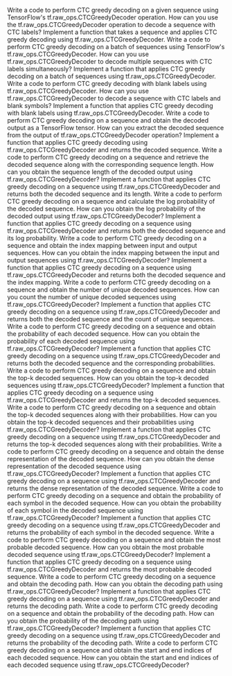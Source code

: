 Write a code to perform CTC greedy decoding on a given sequence using TensorFlow's tf.raw_ops.CTCGreedyDecoder operation.
How can you use the tf.raw_ops.CTCGreedyDecoder operation to decode a sequence with CTC labels?
Implement a function that takes a sequence and applies CTC greedy decoding using tf.raw_ops.CTCGreedyDecoder.
Write a code to perform CTC greedy decoding on a batch of sequences using TensorFlow's tf.raw_ops.CTCGreedyDecoder.
How can you use tf.raw_ops.CTCGreedyDecoder to decode multiple sequences with CTC labels simultaneously?
Implement a function that applies CTC greedy decoding on a batch of sequences using tf.raw_ops.CTCGreedyDecoder.
Write a code to perform CTC greedy decoding with blank labels using tf.raw_ops.CTCGreedyDecoder.
How can you use tf.raw_ops.CTCGreedyDecoder to decode a sequence with CTC labels and blank symbols?
Implement a function that applies CTC greedy decoding with blank labels using tf.raw_ops.CTCGreedyDecoder.
Write a code to perform CTC greedy decoding on a sequence and obtain the decoded output as a TensorFlow tensor.
How can you extract the decoded sequence from the output of tf.raw_ops.CTCGreedyDecoder operation?
Implement a function that applies CTC greedy decoding using tf.raw_ops.CTCGreedyDecoder and returns the decoded sequence.
Write a code to perform CTC greedy decoding on a sequence and retrieve the decoded sequence along with the corresponding sequence length.
How can you obtain the sequence length of the decoded output using tf.raw_ops.CTCGreedyDecoder?
Implement a function that applies CTC greedy decoding on a sequence using tf.raw_ops.CTCGreedyDecoder and returns both the decoded sequence and its length.
Write a code to perform CTC greedy decoding on a sequence and calculate the log probability of the decoded sequence.
How can you obtain the log probability of the decoded output using tf.raw_ops.CTCGreedyDecoder?
Implement a function that applies CTC greedy decoding on a sequence using tf.raw_ops.CTCGreedyDecoder and returns both the decoded sequence and its log probability.
Write a code to perform CTC greedy decoding on a sequence and obtain the index mapping between input and output sequences.
How can you obtain the index mapping between the input and output sequences using tf.raw_ops.CTCGreedyDecoder?
Implement a function that applies CTC greedy decoding on a sequence using tf.raw_ops.CTCGreedyDecoder and returns both the decoded sequence and the index mapping.
Write a code to perform CTC greedy decoding on a sequence and obtain the number of unique decoded sequences.
How can you count the number of unique decoded sequences using tf.raw_ops.CTCGreedyDecoder?
Implement a function that applies CTC greedy decoding on a sequence using tf.raw_ops.CTCGreedyDecoder and returns both the decoded sequence and the count of unique sequences.
Write a code to perform CTC greedy decoding on a sequence and obtain the probability of each decoded sequence.
How can you obtain the probability of each decoded sequence using tf.raw_ops.CTCGreedyDecoder?
Implement a function that applies CTC greedy decoding on a sequence using tf.raw_ops.CTCGreedyDecoder and returns both the decoded sequence and the corresponding probabilities.
Write a code to perform CTC greedy decoding on a sequence and obtain the top-k decoded sequences.
How can you obtain the top-k decoded sequences using tf.raw_ops.CTCGreedyDecoder?
Implement a function that applies CTC greedy decoding on a sequence using tf.raw_ops.CTCGreedyDecoder and returns the top-k decoded sequences.
Write a code to perform CTC greedy decoding on a sequence and obtain the top-k decoded sequences along with their probabilities.
How can you obtain the top-k decoded sequences and their probabilities using tf.raw_ops.CTCGreedyDecoder?
Implement a function that applies CTC greedy decoding on a sequence using tf.raw_ops.CTCGreedyDecoder and returns the top-k decoded sequences along with their probabilities.
Write a code to perform CTC greedy decoding on a sequence and obtain the dense representation of the decoded sequence.
How can you obtain the dense representation of the decoded sequence using tf.raw_ops.CTCGreedyDecoder?
Implement a function that applies CTC greedy decoding on a sequence using tf.raw_ops.CTCGreedyDecoder and returns the dense representation of the decoded sequence.
Write a code to perform CTC greedy decoding on a sequence and obtain the probability of each symbol in the decoded sequence.
How can you obtain the probability of each symbol in the decoded sequence using tf.raw_ops.CTCGreedyDecoder?
Implement a function that applies CTC greedy decoding on a sequence using tf.raw_ops.CTCGreedyDecoder and returns the probability of each symbol in the decoded sequence.
Write a code to perform CTC greedy decoding on a sequence and obtain the most probable decoded sequence.
How can you obtain the most probable decoded sequence using tf.raw_ops.CTCGreedyDecoder?
Implement a function that applies CTC greedy decoding on a sequence using tf.raw_ops.CTCGreedyDecoder and returns the most probable decoded sequence.
Write a code to perform CTC greedy decoding on a sequence and obtain the decoding path.
How can you obtain the decoding path using tf.raw_ops.CTCGreedyDecoder?
Implement a function that applies CTC greedy decoding on a sequence using tf.raw_ops.CTCGreedyDecoder and returns the decoding path.
Write a code to perform CTC greedy decoding on a sequence and obtain the probability of the decoding path.
How can you obtain the probability of the decoding path using tf.raw_ops.CTCGreedyDecoder?
Implement a function that applies CTC greedy decoding on a sequence using tf.raw_ops.CTCGreedyDecoder and returns the probability of the decoding path.
Write a code to perform CTC greedy decoding on a sequence and obtain the start and end indices of each decoded sequence.
How can you obtain the start and end indices of each decoded sequence using tf.raw_ops.CTCGreedyDecoder?